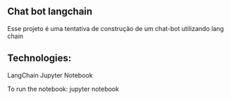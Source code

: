 
## Chat bot langchain

Esse projeto é uma tentativa de construção de um chat-bot utilizando lang chain


## Technologies:
LangChain
Jupyter Notebook

To run the notebook: jupyter notebook



